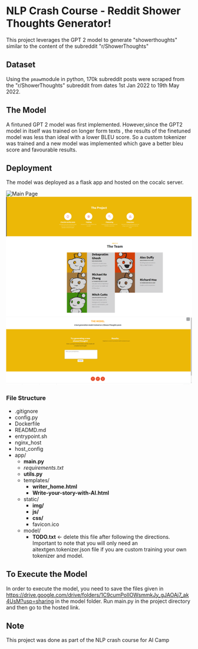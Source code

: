 # NLP Crash Course - Reddit Shower Thoughts Generator!

This project leverages the GPT 2 model to generate "showerthoughts" similar to the content of the subreddit "r/ShowerThoughts"

## Dataset 

Using the `pmaw`module in python, 170k subreddit posts were scraped from the  "r/ShowerThoughts" subreddit from dates 1st Jan 2022 to 19th May 2022. 


## The Model 

A fintuned GPT 2 model was first implemented. However,since the GPT2 model in itself was trained on longer form texts , the results of the finetuned model was less than ideal with a lower BLEU score. So a custom tokenizer was trained and a new model was implemented which gave a better bleu score and favourable results. 



## Deployment 

The model was deployed as a flask app and hosted on the cocalc server. 

![Main Page](https://github.com/ghoshdebapratim1/shower-thoughts-generator/blob/main/app/static/img/main1.PNG)
![Project Features ](https://github.com/ghoshdebapratim1/shower-thoughts-generator/blob/main/app/static/img/main2.PNG)
![Team](https://github.com/ghoshdebapratim1/shower-thoughts-generator/blob/main/app/static/img/main3.PNG)
![Model](https://github.com/ghoshdebapratim1/shower-thoughts-generator/blob/main/app/static/img/model1.PNG)

### File Structure


- .gitignore
- config.py
- Dockerfile
- READMD.md
- entrypoint.sh
- nginx_host
- host_config
- app/
     - **main.py**
     - *requirements.txt*
     - **utils.py**
     - templates/
          - **writer_home.html**
          - **Write-your-story-with-AI.html**
     - static/
          - **img/** 
          - **js/**
          - **css/**
          - favicon.ico  
     - model/
          - **TODO.txt** <- delete this file after following the directions. Important to note that you will only need an aitextgen.tokenizer.json file if you are custom training your own tokenizer and model.

## To Execute the Model 

In order to execute the model, you need to save the files given in https://drive.google.com/drive/folders/1C9cumPolIOWsmmkJy_gJAOAj7_ak4UsM?usp=sharing in the model folder. 
Run main.py in the project directory and then go to the hosted link. 

## Note 

This project was done as part of the NLP crash course for AI Camp

